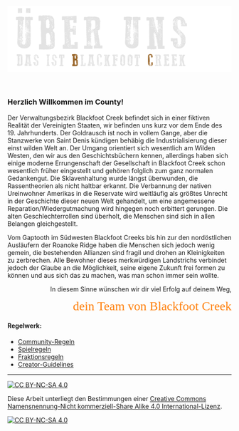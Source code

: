 ![headerimage: über uns](0_assets/images/uberuns.png?raw=true)

󠀠
### **Herzlich Willkommen im County!**

Der Verwaltungsbezirk Blackfoot Creek befindet sich in einer fiktiven Realität der Vereinigten Staaten, wir befinden uns kurz vor dem Ende des 19. Jahrhunderts. Der Goldrausch ist noch in vollem Gange, aber die Stanzwerke von Saint Denis kündigen behäbig die Industrialisierung dieser einst wilden Welt an. Der Umgang orientiert sich wesentlich am Wilden Westen, den wir aus den Geschichtsbüchern kennen, allerdings haben sich einige moderne Errungenschaft der Gesellschaft in Blackfoot Creek schon wesentlich früher eingestellt und gehören folglich zum ganz normalen Gedankengut. Die Sklavenhaltung wurde längst überwunden, die Rassentheorien als nicht haltbar erkannt. Die Verbannung der nativen Ureinwohner Amerikas in die Reservate wird weitläufig als größtes Unrecht in der Geschichte dieser neuen Welt gehandelt, um eine angemessene Reparation/Wiedergutmachung wird hingegen noch erbittert gerungen. Die alten Geschlechterrollen sind überholt, die Menschen sind sich in allen Belangen gleichgestellt. 

Vom Gaptooth im Südwesten Blackfoot Creeks bis hin zur den nordöstlichen Ausläufern der Roanoke Ridge haben die Menschen sich jedoch wenig gemein, die bestehenden Allianzen sind fragil und drohen an Kleinigkeiten zu zerbrechen. Alle Bewohner dieses merkwürdigen Landstrichs verbindet jedoch der Glaube an die Möglichkeit, seine eigene Zukunft frei formen zu können und aus sich das zu machen, was man schon immer sein wollte. 

<link rel="preconnect" href="https://fonts.googleapis.com">
<link rel="preconnect" href="https://fonts.gstatic.com" crossorigin>
<link href="https://fonts.googleapis.com/css2?family=Island+Moments&display=swap" rel="stylesheet">
<p style="text-align: right;">In diesem Sinne wünschen wir dir viel Erfolg auf deinem Weg, <br></p>
<div style="font-family: 'Island Moments', cursive; text-align: right; font-size: 2em; color: #ff800d"> dein Team von Blackfoot Creek</div></p>


#### **Regelwerk:**
- [Community-Regeln](1_communityregeln/README.md)
- [Spielregeln](2_spielregeln/README.md)
- [Fraktionsregeln](3_fraktionsregeln/README.md)
- [Creator-Guidelines](4_creator-guidelines/README.md)

---
[![CC BY-NC-SA 4.0][cc-by-nc-sa-shield]][cc-by-nc-sa]

Diese Arbeit unterliegt den Bestimmungen einer
[Creative Commons Namensnennung-Nicht kommerziell-Share Alike 4.0 International-Lizenz](LICENSE).

[![CC BY-NC-SA 4.0][cc-by-nc-sa-image]][cc-by-nc-sa]

[cc-by-nc-sa]: http://creativecommons.org/licenses/by-nc-sa/4.0/deed.de
[cc-by-nc-sa-image]: https://licensebuttons.net/l/by-nc-sa/4.0/88x31.png
[cc-by-nc-sa-shield]: https://img.shields.io/badge/License-CC%20BY--NC--SA%204.0-ff800d.svg